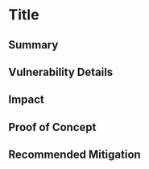 # Title

## Summary

## Vulnerability Details

## Impact

## Proof of Concept

## Recommended Mitigation